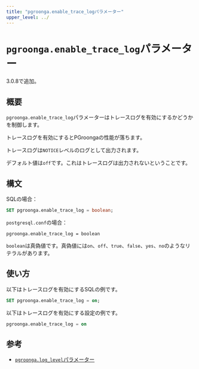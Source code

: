 ```yaml
---
title: "pgroonga.enable_trace_logパラメーター"
upper_level: ../
---
```


# `pgroonga.enable_trace_log`パラメーター

3.0.8で追加。

## 概要

`pgroonga.enable_trace_log`パラメーターはトレースログを有効にするかどうかを制御します。

トレースログを有効にするとPGroongaの性能が落ちます。

トレースログは`NOTICE`レベルのログとして出力されます。

デフォルト値は`off`です。これはトレースログは出力されないということです。

## 構文

SQLの場合：

```sql
SET pgroonga.enable_trace_log = boolean;
```

`postgresql.conf`の場合：

```text
pgroonga.enable_trace_log = boolean
```

`boolean`は真偽値です。真偽値には`on`、`off`、`true`、`false`、`yes`、`no`のようなリテラルがあります。

## 使い方

以下はトレースログを有効にするSQLの例です。

```sql
SET pgroonga.enable_trace_log = on;
```

以下はトレースログを有効にする設定の例です。

```sql
pgroonga.enable_trace_log = on
```

## 参考

  * [`pgroonga.log_level`パラメーター][log-level]

[log-level]:log-level.html
